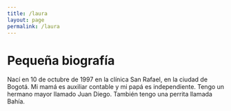 ```yaml
---
title: /laura
layout: page
permalink: /laura
---
```


# Pequeña biografía

Nací en 10 de octubre de 1997 en la clínica San Rafael, en la ciudad de Bogotá. Mi mamá es auxiliar contable y mi papá es independiente. Tengo un hermano mayor llamado Juan Diego. También tengo una perrita llamada Bahía.